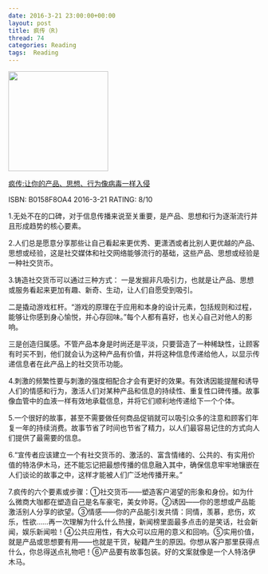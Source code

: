 ```yaml
---
date: 2016-3-21 23:00:00+00:00
layout: post
title: 疯传（R)
thread: 74
categories: Reading
tags:  Reading
---
```


<img src="http://ec4.images-amazon.com/images/I/51DMpXV4suL.jpg" width="200" />

[疯传:让你的产品、思想、行为像病毒一样入侵](http://amzn.to/1QMJejh)

ISBN: B0158F8OA4  2016-3-21 RATING: 8/10

1.无处不在的口碑，对于信息传播来说至关重要，是产品、思想和行为逐渐流行并且形成趋势的核心要素。

2.人们总是愿意分享那些让自己看起来更优秀、更潇洒或者比别人更优越的产品、思想或经验，这是社交媒体和社交网络能够流行的基础，这些产品、思想或经验是一种社交货币。

3.铸造社交货币可以通过三种方式：
一是发掘非凡吸引力，也就是让产品、思想或服务看起来更加有趣、新奇、生动，让人们自愿受到吸引。

二是撬动游戏杠杆。“游戏的原理在于应用和本身的设计元素，包括规则和过程，能够让你感到身心愉悦，并心存回味。”每个人都有喜好，也关心自己对他人的影响。

三是创造归属感。不管产品本身是时尚还是平淡，只要营造了一种稀缺性，让顾客有时买不到，他们就会认为这种产品有价值，并将这种信息传递给他人，以显示传递信息者在此产品上的社交货币功能。

4.刺激的频繁性要与刺激的强度相配合才会有更好的效果。有效诱因能提醒和诱导人们的情感和行为，激活人们对某种产品和信息的持续性、重复性口碑传播。故事像血管中的血液一样有效地承载信息，并将它们顺利地传递给下一个个体。

5.一个很好的故事，甚至不需要做任何商品促销就可以吸引众多的注意和顾客们年复一年的持续消费。故事节省了时间也节省了精力，以人们最容易记住的方式向人们提供了最需要的信息。

6.“宣传者应该建立一个有社交货币的、激活的、富含情绪的、公共的、有实用价值的特洛伊木马，还不能忘记把最想传播的信息融入其中，确保信息牢牢地镶嵌在人们谈论的故事之中，这样才能被人们广泛地传播开来。”

7.疯传的六个要素或步骤：①社交货币——塑造客户渴望的形象和身份。如为什么微商大咖都在塑造自己是名车豪宅，美女帅哥。②诱因——你的思想或产品能激活别人分享的欲望。③情感——你的产品能引发共情：同情，羡慕，悲伤，欢乐，性欲……再一次理解为什么什么热搜，新闻榜里面最多点击的是笑话，社会新闻，娱乐新闻啦！④公共应用性，有大众可以应用的意义和回响。⑤实用价值，就是产品或思想要有用——也就是干货，秘籍产生的原因。你想从客户那里获得点什么，你总得送点礼物吧！⑥产品要有故事包装。好的文案就像是一个人特洛伊木马。

